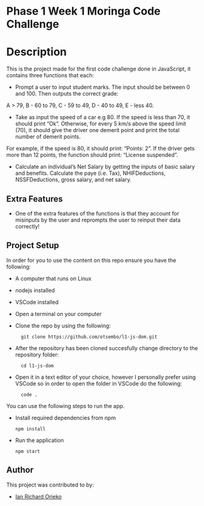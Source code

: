 # Phase 1 Week 1 Moringa Code Challenge

# Description

This is the project made for the first code challenge done in JavaScript, it contains three functions that each:

- Prompt a user to input student marks. The input should be between 0 and 100. Then outputs the correct grade: 

A > 79, B - 60 to 79, C -  59 to 49, D - 40 to 49, E - less 40.

- Take as input the speed of a car e.g 80. If the speed is less than 70, it should print “Ok”. Otherwise, for every 5 km/s above the speed limit (70), it should give the driver one demerit point and print the total number of demerit points.

For example, if the speed is 80, it should print: “Points: 2”. If the driver gets more than 12 points, the function should print: “License suspended”.

- Calculate an individual’s Net Salary by getting the inputs of basic salary and benefits. Calculate the paye (i.e. Tax), NHIFDeductions, NSSFDeductions, gross salary, and net salary. 

## Extra Features

- One of the extra features of the functions is that they account for misinputs by the user and reprompts the user to reinput their data correctly!

## Project Setup

In order for you to use the content on this repo ensure you have the following:

- A computer that runs on Linux
- nodejs installed
- VSCode installed

- Open a terminal on your computer
- Clone the repo by using the following:

        git clone https://github.com/otsembo/l1-js-dom.git

- After the repository has been cloned succesfully change directory to the repository folder:

        cd l1-js-dom

- Open it in a text editor of your choice, however I personally prefer using VSCode so in order to open the folder in VSCode do the following:

        code .

You can use the following steps to run the app.

- Install required dependencies from npm

      npm install

- Run the application

      npm start

## Author
This project was contributed to by:
- [Ian Richard Orieko](https://github.com/ianrich69420/)